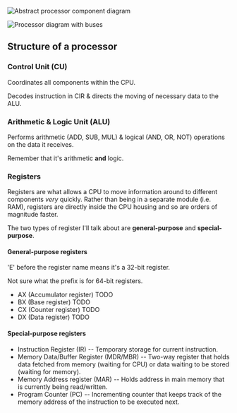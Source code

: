 ![Abstract processor component
diagram](http://www.build-your-own-computer.net/image-files/cpu-diagram.jpg)

![Processor diagram with
buses](http://www.lrr.in.tum.de/~jasmin/neumann.gif)


Structure of a processor
------------------------

### Control Unit (CU)

Coordinates all components within the CPU.

Decodes instruction in CIR & directs the moving of necessary data to the
ALU.


### Arithmetic & Logic Unit (ALU)

Performs arithmetic (ADD, SUB, MUL) & logical (AND, OR, NOT) operations
on the data it receives.

Remember that it's arithmetic **and** logic.


### Registers

Registers are what allows a CPU to move information around to different
components *very* quickly. Rather than being in a separate module (i.e.
RAM), registers are directly inside the CPU housing and so are orders of
magnitude faster.

The two types of register I'll talk about are **general-purpose** and
**special-purpose**.


#### General-purpose registers

'E' before the register name means it's a 32-bit register.

Not sure what the prefix is for 64-bit registers.

  * AX (Accumulator register) TODO
  * BX (Base register) TODO
  * CX (Counter register) TODO
  * DX (Data register) TODO


#### Special-purpose registers

  * Instruction Register (IR) -- Temporary storage for current
    instruction.
  * Memory Data/Buffer Register (MDR/MBR) -- Two-way register that holds
    data fetched from memory (waiting for CPU) or data waiting to be
    stored (waiting for memory).
  * Memory Address register (MAR) -- Holds address in main memory that
    is currently being read/written.
  * Program Counter (PC) -- Incrementing counter that keeps track of the
    memory address of the instruction to be executed next.
